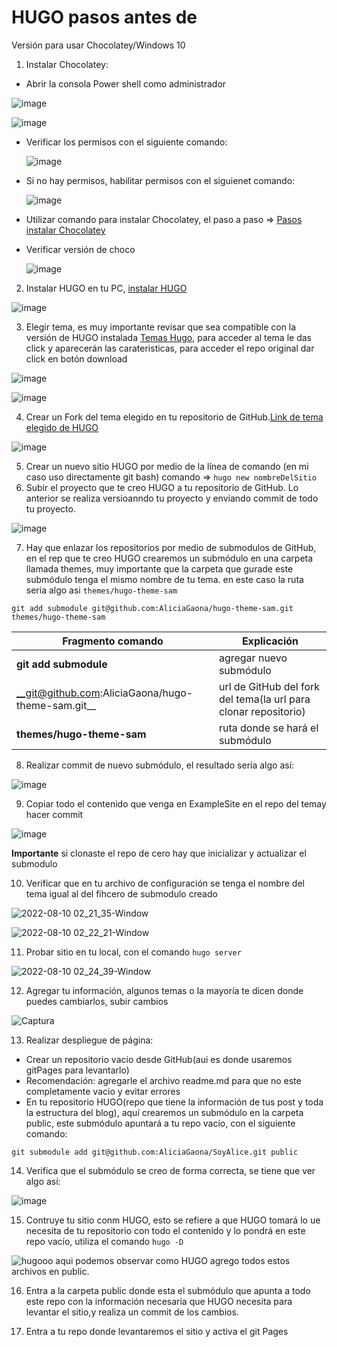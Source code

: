 # HUGO pasos antes de

Versión para usar Chocolatey/Windows 10

1. Instalar Chocolatey:

  - Abrir la consola Power shell como administrador
  
  ![image](https://user-images.githubusercontent.com/99162884/183562740-5a8df3f1-3133-4df3-bec2-fdc3ca1baa42.png)

  ![image](https://user-images.githubusercontent.com/99162884/183562670-a96af9fc-cc00-408d-a0fc-9934276e4311.png)


  - Verificar los permisos con el siguiente comando:
  
    ![image](https://user-images.githubusercontent.com/99162884/183562869-efb23c0a-6cf5-4b82-ab34-c42c07752be2.png)

  - Si no hay permisos, habilitar permisos con el siguienet comando:
    
    ![image](https://user-images.githubusercontent.com/99162884/183562989-823062bd-4b2b-4094-92a4-73b456864fd4.png)
    
  - Utilizar comando para instalar Chocolatey, el paso a paso => [Pasos instalar Chocolatey](https://www.solvetic.com/tutoriales/article/8886-instalar-chocolatey-en-windows-10/)
  
  - Verificar versión de choco
    
    ![image](https://user-images.githubusercontent.com/99162884/183563441-02d20d16-adff-42b8-8da6-b47e18dda42d.png)

    

2. Instalar HUGO en tu PC, 
[instalar HUGO](https://gohugo.io/getting-started/installing/)

![image](https://user-images.githubusercontent.com/99162884/183563531-6036200e-d8d5-492d-a131-e879aacae2a1.png)


3. Elegir tema, es muy importante revisar que sea compatible con la versión de HUGO instalada [Temas Hugo](https://themes.gohugo.io), para acceder al tema le das click y aparecerán las carateristicas, para acceder el repo original dar click en botón download

![image](https://user-images.githubusercontent.com/99162884/183565145-f4f8efb4-b407-4fe2-bf1e-375c3fc7c5ee.png)

![image](https://user-images.githubusercontent.com/99162884/183565439-e2e331d0-c2d1-4218-89e1-063b80e67b7d.png)


4. Crear un Fork del tema elegido en tu repositorio de GitHub.[Link de tema elegido de HUGO](https://themes.gohugo.io/themes/hugo-theme-sam/)

![image](https://user-images.githubusercontent.com/99162884/183564961-18d88ec8-f3ed-4a5d-b183-82b253f7a9c1.png)

5. Crear un nuevo sitio HUGO por medio de la línea de comando (en mi caso uso directamente git bash) comando =>  `hugo new nombreDelSitio`
6. Subir el proyecto que te creo HUGO a tu repositorio de GitHub. Lo anterior se realiza versioanndo tu proyecto y enviando commit de todo tu proyecto.

![image](https://user-images.githubusercontent.com/99162884/183565655-a4cd244c-7402-4a35-9f9e-73f8e9356c24.png)

7. Hay que enlazar los repositorios por medio de submodulos de GitHub, en el rep que te creo HUGO crearemos un submódulo en una carpeta llamada themes, muy importante que la carpeta que gurade este submódulo tenga el mismo nombre de tu tema. en este caso la ruta seria algo asi  `themes/hugo-theme-sam`

`git add submodule git@github.com:AliciaGaona/hugo-theme-sam.git themes/hugo-theme-sam`


| Fragmento comando | Explicación|
| ------------ | ------- |
| __git add submodule__ | agregar nuevo submódulo|
| __git@github.com:AliciaGaona/hugo-theme-sam.git__ | url de GitHub del fork del tema(la url para clonar repositorio) |
| __themes/hugo-theme-sam__ | ruta donde se hará el submódulo |



8. Realizar commit de nuevo submódulo, el resultado sería algo así:

![image](https://user-images.githubusercontent.com/99162884/183567253-bf10bdac-cf4f-475d-aed9-af0b41f836ed.png)

9. Copiar todo el contenido que venga en ExampleSite en el repo del temay hacer commit

![image](https://user-images.githubusercontent.com/99162884/183568567-a9731270-74ad-4efc-9e10-dfd06bc6cb61.png)

__Importante__ si clonaste el repo de cero hay que inicializar y actualizar el submodulo

10. Verificar que en tu archivo de configuración se tenga el nombre del tema igual al del fihcero de submodulo creado

![2022-08-10 02_21_35-Window](https://user-images.githubusercontent.com/99162884/183839869-1e75c074-399d-4e01-b8b5-c91ac3b70c16.png)

![2022-08-10 02_22_21-Window](https://user-images.githubusercontent.com/99162884/183842185-b43cb98b-db30-4c9d-b91d-243bae673563.png)


11. Probar sitio en tu local, con el comando `hugo server`




![2022-08-10 02_24_39-Window](https://user-images.githubusercontent.com/99162884/183841852-f4974364-acbe-47ab-bc46-b3e29b19070c.png)


12. Agregar tu información, algunos temas o la mayoría te dicen donde puedes cambiarlos, subir cambios

![Captura](https://user-images.githubusercontent.com/99162884/183841967-12811aff-b3a8-4209-bc9c-d6ac60e0f781.JPG)



13. Realizar despliegue de página:
  - Crear un repositorio vacio desde GitHub(aui es donde usaremos gitPages para levantarlo)
  - Recomendación: agregarle el archivo readme.md para que no este completamente vacio y evitar errores
  - En tu repositorio HUGO(repo que tiene la información de tus post y toda la estructura del blog), aquí crearemos un submódulo en la carpeta public, este submódulo apuntará a tu repo vacío, con el siguiente comando:

 `git submodule add git@github.com:AliciaGaona/SoyAlice.git public`
 
14. Verifica que el submódulo se creo de forma correcta, se tiene que ver algo así:

![image](https://user-images.githubusercontent.com/99162884/183966332-57637606-da7e-49c6-b6b1-448edd687457.png)

15. Contruye tu sitio conm HUGO, esto se refiere a que HUGO tomará lo ue necesita de tu repositorio con todo el contenido y lo pondrá en este repo vacío, utiliza el comando  `hugo -D`

![hugooo](https://user-images.githubusercontent.com/99162884/183971327-b4da9233-e5b6-4a39-9faa-97b90ee9113f.JPG)
 aqui podemos observar como HUGO agrego todos estos archivos en public.
 
16. Entra a la carpeta public donde esta el submódulo que apunta a todo este repo con la información necesaria que HUGO necesita para levantar el sitio,y realiza un commit de los cambios.


17. Entra a tu repo donde levantaremos el sitio y activa el git Pages
 
 
 


